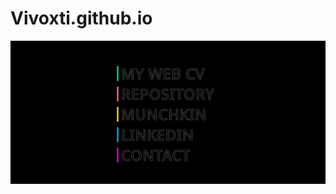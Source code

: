 # Vivoxti.github.io
![view](https://github.com/Vivoxti/Vivoxti.github.io/blob/master/main/img/readMeView.jpg)
